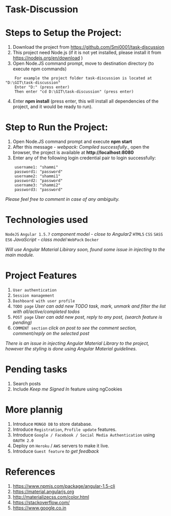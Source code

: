 # Task-Discussion

# Steps to Setup the Project:

1. Download the project from https://github.com/Smi0001/task-discussion
2. This project need Node.js (if it is not yet installed, please install it from https://nodejs.org/en/download )
3. Open Node.JS command prompt, move to destination directory (to execute npm commands)
```
    For example the project folder task-discussion is located at "D:\GIT\task-discussion"
    Enter "D:" (press enter)
    Then enter "cd D:\GIT\task-discussion" (press enter) 
```
4. Enter **npm install** (press enter, this will install all dependencies of the project, and it would be ready to run).

# Step to Run the Project:

1.    Open Node.JS command prompt and execute **npm start**
2.    After this message - *webpack: Compiled successfully.*, open the browser, the project is available at **http://localhost:8080**
3.    Enter any of the following login credential pair to login successfully:
```
    username1: "shammi"
    password1: "password"
    username2: "shammi1"
    password2: "password"
    username3: "shammi2"
    password3: "password"
```
*Please feel free to comment in case of any ambiguity.*


# Technologies used
```NodeJS```
```Angular 1.5.7``` *component model - close to Angular2*
```HTML5```
```CSS```
```SASS```
```ES6``` *JavaScript - class model*
```WebPack```
```Docker```

*Will use Angular Material Libirary soon, found some issue in injecting to the main module.*


# Project Features
1. ```User authentication```
2. ```Session management```
3. ```Dashboard with user profile```
4. ```TODO page``` *User can add new TODO task, mark, unmark and filter the list with all/active/completed todos*
5. ```POST page``` *User can add new post, reply to any post, (search feature is pending)*
6. ```COMMENT section``` *click on post to see the comment section, comment/reply on the selected post*

*There is an issue in injecting Angular Material Library to the project, however the styling is done using Angular Material guidelines.*

# Pending tasks
1. Search posts
2. Include *Keep me Signed In* feature using ngCookies

# More plannig
1. Introduce ```MONGO DB``` to store database.
2. Introduce ```Registration```, ```Profile update``` features.
3. Introduce ```Google / Facebook / Social Media Authentication``` using ```OAUTH 2.0```
4. Deploy on ```Heroku``` / ```AWS``` servers to make it live.
5. Introduce ```Guest feature``` *to get feedback*


# References
1. https://www.npmjs.com/package/angular-1.5-cli
2. https://material.angularjs.org
3. http://materializecss.com/color.html
4. https://stackoverflow.com/
5. https://www.google.co.in
